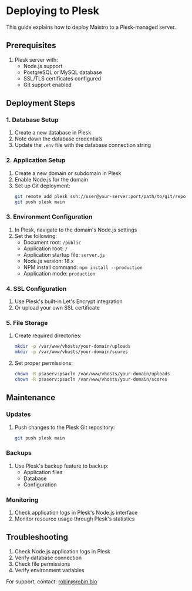 # Deploying to Plesk

This guide explains how to deploy Maistro to a Plesk-managed server.

## Prerequisites

1. Plesk server with:
   - Node.js support
   - PostgreSQL or MySQL database
   - SSL/TLS certificates configured
   - Git support enabled

## Deployment Steps

### 1. Database Setup

1. Create a new database in Plesk
2. Note down the database credentials
3. Update the `.env` file with the database connection string

### 2. Application Setup

1. Create a new domain or subdomain in Plesk
2. Enable Node.js for the domain
3. Set up Git deployment:
   ```bash
   git remote add plesk ssh://user@your-server:port/path/to/git/repo
   git push plesk main
   ```

### 3. Environment Configuration

1. In Plesk, navigate to the domain's Node.js settings
2. Set the following:
   - Document root: `/public`
   - Application root: `/`
   - Application startup file: `server.js`
   - Node.js version: 18.x
   - NPM install command: `npm install --production`
   - Application mode: `production`

### 4. SSL Configuration

1. Use Plesk's built-in Let's Encrypt integration
2. Or upload your own SSL certificate

### 5. File Storage

1. Create required directories:
   ```bash
   mkdir -p /var/www/vhosts/your-domain/uploads
   mkdir -p /var/www/vhosts/your-domain/scores
   ```
2. Set proper permissions:
   ```bash
   chown -R psaserv:psacln /var/www/vhosts/your-domain/uploads
   chown -R psaserv:psacln /var/www/vhosts/your-domain/scores
   ```

## Maintenance

### Updates

1. Push changes to the Plesk Git repository:
   ```bash
   git push plesk main
   ```

### Backups

1. Use Plesk's backup feature to backup:
   - Application files
   - Database
   - Configuration

### Monitoring

1. Check application logs in Plesk's Node.js interface
2. Monitor resource usage through Plesk's statistics

## Troubleshooting

1. Check Node.js application logs in Plesk
2. Verify database connection
3. Check file permissions
4. Verify environment variables

For support, contact: robin@robin.bio
